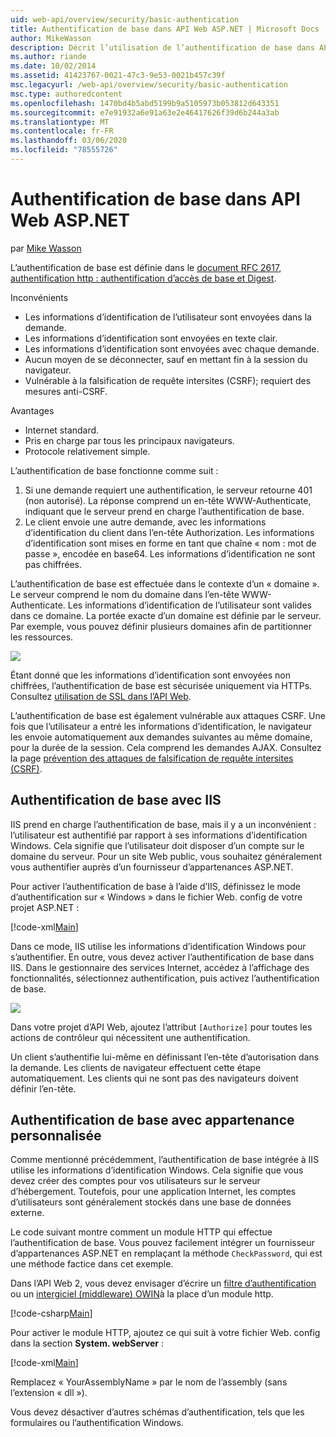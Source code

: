 ```yaml
---
uid: web-api/overview/security/basic-authentication
title: Authentification de base dans API Web ASP.NET | Microsoft Docs
author: MikeWasson
description: Décrit l’utilisation de l’authentification de base dans API Web ASP.NET.
ms.author: riande
ms.date: 10/02/2014
ms.assetid: 41423767-0021-47c3-9e53-0021b457c39f
msc.legacyurl: /web-api/overview/security/basic-authentication
msc.type: authoredcontent
ms.openlocfilehash: 1470bd4b5abd5199b9a5105973b053812d643351
ms.sourcegitcommit: e7e91932a6e91a63e2e46417626f39d6b244a3ab
ms.translationtype: MT
ms.contentlocale: fr-FR
ms.lasthandoff: 03/06/2020
ms.locfileid: "78555726"
---
```

# <a name="basic-authentication-in-aspnet-web-api"></a>Authentification de base dans API Web ASP.NET

par [Mike Wasson](https://github.com/MikeWasson)

L’authentification de base est définie dans le [document RFC 2617, authentification http : authentification d’accès de base et Digest](http://www.ietf.org/rfc/rfc2617.txt).

Inconvénients

- Les informations d’identification de l’utilisateur sont envoyées dans la demande.
- Les informations d’identification sont envoyées en texte clair.
- Les informations d’identification sont envoyées avec chaque demande.
- Aucun moyen de se déconnecter, sauf en mettant fin à la session du navigateur.
- Vulnérable à la falsification de requête intersites (CSRF); requiert des mesures anti-CSRF.

Avantages

- Internet standard.
- Pris en charge par tous les principaux navigateurs.
- Protocole relativement simple.

L’authentification de base fonctionne comme suit :

1. Si une demande requiert une authentification, le serveur retourne 401 (non autorisé). La réponse comprend un en-tête WWW-Authenticate, indiquant que le serveur prend en charge l’authentification de base.
2. Le client envoie une autre demande, avec les informations d’identification du client dans l’en-tête Authorization. Les informations d’identification sont mises en forme en tant que chaîne « nom : mot de passe », encodée en base64. Les informations d’identification ne sont pas chiffrées.

L’authentification de base est effectuée dans le contexte d’un « domaine ». Le serveur comprend le nom du domaine dans l’en-tête WWW-Authenticate. Les informations d’identification de l’utilisateur sont valides dans ce domaine. La portée exacte d’un domaine est définie par le serveur. Par exemple, vous pouvez définir plusieurs domaines afin de partitionner les ressources.

![](basic-authentication/_static/image1.png)

Étant donné que les informations d’identification sont envoyées non chiffrées, l’authentification de base est sécurisée uniquement via HTTPs. Consultez [utilisation de SSL dans l’API Web](working-with-ssl-in-web-api.md).

L’authentification de base est également vulnérable aux attaques CSRF. Une fois que l’utilisateur a entré les informations d’identification, le navigateur les envoie automatiquement aux demandes suivantes au même domaine, pour la durée de la session. Cela comprend les demandes AJAX. Consultez la page [prévention des attaques de falsification de requête intersites (CSRF)](preventing-cross-site-request-forgery-csrf-attacks.md).

## <a name="basic-authentication-with-iis"></a>Authentification de base avec IIS

IIS prend en charge l’authentification de base, mais il y a un inconvénient : l’utilisateur est authentifié par rapport à ses informations d’identification Windows. Cela signifie que l’utilisateur doit disposer d’un compte sur le domaine du serveur. Pour un site Web public, vous souhaitez généralement vous authentifier auprès d’un fournisseur d’appartenances ASP.NET.

Pour activer l’authentification de base à l’aide d’IIS, définissez le mode d’authentification sur « Windows » dans le fichier Web. config de votre projet ASP.NET :

[!code-xml[Main](basic-authentication/samples/sample1.xml)]

Dans ce mode, IIS utilise les informations d’identification Windows pour s’authentifier. En outre, vous devez activer l’authentification de base dans IIS. Dans le gestionnaire des services Internet, accédez à l’affichage des fonctionnalités, sélectionnez authentification, puis activez l’authentification de base.

![](basic-authentication/_static/image2.png)

Dans votre projet d’API Web, ajoutez l’attribut `[Authorize]` pour toutes les actions de contrôleur qui nécessitent une authentification.

Un client s’authentifie lui-même en définissant l’en-tête d’autorisation dans la demande. Les clients de navigateur effectuent cette étape automatiquement. Les clients qui ne sont pas des navigateurs doivent définir l’en-tête.

## <a name="basic-authentication-with-custom-membership"></a>Authentification de base avec appartenance personnalisée

Comme mentionné précédemment, l’authentification de base intégrée à IIS utilise les informations d’identification Windows. Cela signifie que vous devez créer des comptes pour vos utilisateurs sur le serveur d’hébergement. Toutefois, pour une application Internet, les comptes d’utilisateurs sont généralement stockés dans une base de données externe.

Le code suivant montre comment un module HTTP qui effectue l’authentification de base. Vous pouvez facilement intégrer un fournisseur d’appartenances ASP.NET en remplaçant la méthode `CheckPassword`, qui est une méthode factice dans cet exemple.

Dans l’API Web 2, vous devez envisager d’écrire un [filtre d’authentification](authentication-filters.md) ou un [intergiciel (middleware) OWIN](../../../aspnet/overview/owin-and-katana/index.md)à la place d’un module http.

[!code-csharp[Main](basic-authentication/samples/sample2.cs)]

Pour activer le module HTTP, ajoutez ce qui suit à votre fichier Web. config dans la section **System. webServer** :

[!code-xml[Main](basic-authentication/samples/sample3.xml?highlight=4)]

Remplacez « YourAssemblyName » par le nom de l’assembly (sans l’extension « dll »).

Vous devez désactiver d’autres schémas d’authentification, tels que les formulaires ou l’authentification Windows.
